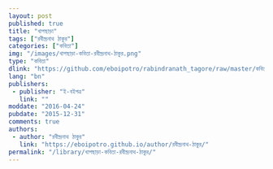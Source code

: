 ```yaml
---
layout: post
published: true
title: "খাপছাড়া"
tags: ["রবীন্দ্রনাথ ঠাকুর"]
categories: ["কবিতা"]
img: "/images/খাপছাড়া-কবিতা-রবীন্দ্রনাথ-ঠাকুর.png"
type: "কবিতা"
dlink: "https://github.com/eboipotro/rabindranath_tagore/raw/master/কবিতা/খাপছাড়া.epub"
lang: "bn"
publishers: 
 - publisher: "ই-বইপত্র"
   link: ""
moddate: "2016-04-24"
pubdate: "2015-12-31"
comments: true
authors: 
 - author: "রবীন্দ্রনাথ ঠাকুর"
   link: "https://eboipotro.github.io/author/রবীন্দ্রনাথ-ঠাকুর/"
permalink: "/library/খাপছাড়া-কবিতা-রবীন্দ্রনাথ-ঠাকুর/"
---
```


